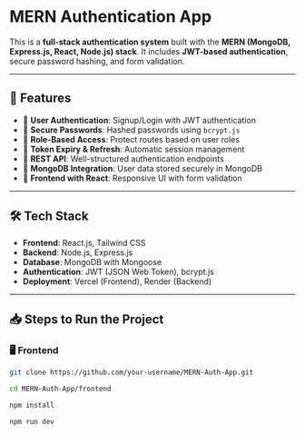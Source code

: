 # MERN Authentication App  

This is a **full-stack authentication system** built with the **MERN (MongoDB, Express.js, React, Node.js) stack**. It includes **JWT-based authentication**, secure password hashing, and form validation.  

---

## 🚀 Features  

- 🔑 **User Authentication**: Signup/Login with JWT authentication  
- 🔐 **Secure Passwords**: Hashed passwords using `bcrypt.js`  
- 🎯 **Role-Based Access**: Protect routes based on user roles  
- 🔄 **Token Expiry & Refresh**: Automatic session management  
- 📡 **REST API**: Well-structured authentication endpoints  
- 💾 **MongoDB Integration**: User data stored securely in MongoDB  
- 🎨 **Frontend with React**: Responsive UI with form validation  

---

## 🛠️ Tech Stack  

- **Frontend**: React.js, Tailwind CSS  
- **Backend**: Node.js, Express.js  
- **Database**: MongoDB with Mongoose  
- **Authentication**: JWT (JSON Web Token), bcrypt.js  
- **Deployment**: Vercel (Frontend), Render (Backend)  

---

## 📥 Steps to Run the Project  

### 🖥️ Frontend  
```bash
git clone https://github.com/your-username/MERN-Auth-App.git

cd MERN-Auth-App/frontend

npm install

npm run dev
